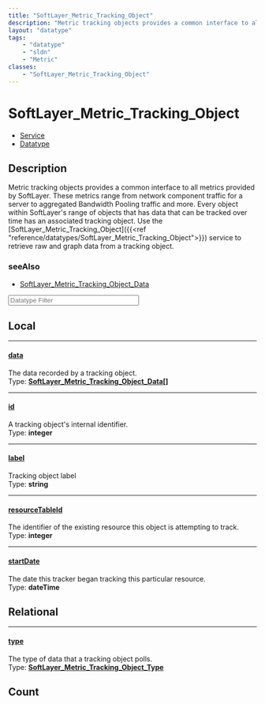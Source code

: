 ```yaml
---
title: "SoftLayer_Metric_Tracking_Object"
description: "Metric tracking objects provides a common interface to all metrics provided by SoftLayer. These metrics range from netwo... "
layout: "datatype"
tags:
    - "datatype"
    - "sldn"
    - "Metric"
classes:
    - "SoftLayer_Metric_Tracking_Object"
---
```


# SoftLayer_Metric_Tracking_Object
<div id='service-datatype'>
    <ul id='sldn-reference-tabs'>
    <li id='service'> <a href='/reference/services/SoftLayer_Metric_Tracking_Object' >Service</a></li>    <li id='datatype'> <a href='/reference/datatypes/SoftLayer_Metric_Tracking_Object' >Datatype</a></li>
    </ul>
</div>

## Description 
Metric tracking objects provides a common interface to all metrics provided by SoftLayer. These metrics range from network component traffic for a server to aggregated Bandwidth Pooling traffic and more. Every object within SoftLayer's range of objects that has data that can be tracked over time has an associated tracking object. Use the [SoftLayer_Metric_Tracking_Object]({{<ref "reference/datatypes/SoftLayer_Metric_Tracking_Object">}}) service to retrieve raw and graph data from a tracking object. 



### seeAlso

* [SoftLayer_Metric_Tracking_Object_Data](/reference/datatypes/SoftLayer_Metric_Tracking_Object_Data )




<!-- Filer BEGIN -->
<div class="view-filters">
        <div class="clearfix">
            <div class="search-input-box">
                <input placeholder="Datatype Filter" onkeyup="titleSearch(inputId='prop-input', divId='properties', elementClass='prop-row')" 
                    type="text" id="prop-input" value="" size="30" maxlength="128" class="form-text">
            </div>
        </div>
</div>
<!-- Filer END -->

<div id="properties" class="content">
<div id="localProperties" class="prop-content" >

## Local
<div class="prop-row">

-----
[data]: #data
#### [data]
The data recorded by a tracking object.   
<span class="type-label">Type: </span>**<a href='/reference/datatypes/SoftLayer_Metric_Tracking_Object_Data'>SoftLayer_Metric_Tracking_Object_Data[] </a>**


</div>
<div class="prop-row">

-----
[id]: #id
#### [id]
A tracking object's internal identifier.   
<span class="type-label">Type: </span>**integer**


</div>
<div class="prop-row">

-----
[label]: #label
#### [label]
Tracking object label   
<span class="type-label">Type: </span>**string**


</div>
<div class="prop-row">

-----
[resourceTableId]: #resourcetableid
#### [resourceTableId]
The identifier of the existing resource this object is attempting to track.   
<span class="type-label">Type: </span>**integer**


</div>
<div class="prop-row">

-----
[startDate]: #startdate
#### [startDate]
The date this tracker began tracking this particular resource.   
<span class="type-label">Type: </span>**dateTime**


</div>
</div>
<!-- LOCAL PROPERTY END -->

<div id="relationalProperties"  class="prop-content" >

## Relational
<div class="prop-row">

-----
[type]: #type
#### [type]
The type of data that a tracking object polls.  
<span class="type-label">Type: </span>**<a href='/reference/datatypes/SoftLayer_Metric_Tracking_Object_Type'>SoftLayer_Metric_Tracking_Object_Type </a>**


</div>

## Count
</div>



